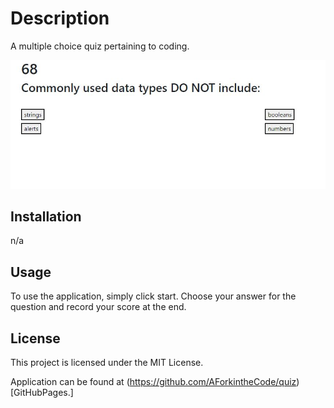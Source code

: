 # Description
A multiple choice quiz pertaining to coding.

![screenshot of quiz](quiz.JPG)

## Installation
n/a

## Usage
To use the application, simply click start.  Choose your answer for the question and record your score at the end.  

## License
This project is licensed under the MIT License.

Application can be found at (https://github.com/AForkintheCode/quiz)[GitHubPages.]
